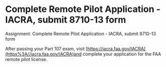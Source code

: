 # Complete Remote Pilot Application - IACRA, submit 8710-13 form

Assignment: Complete Remote Pilot Application - IACRA, submit 8710-13 form

After passing your Part 107 exam, visit [https://iacra.faa.gov/IACRA](https%3A//iacra.faa.gov/IACRA)and complete your application for the FAA remote pilot license.